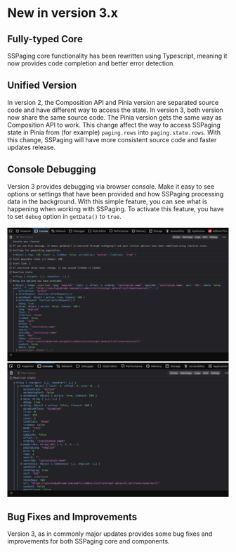 # New in version 3.x
## Fully-typed Core
SSPaging core functionality has been rewritten using Typescript, meaning it now provides code completion and better error detection.
## Unified Version
In version 2, the Composition API and Pinia version are separated source code and have different way to access the state. In version 3, both version now share the same source code. The Pinia version gets the same way as Composition API to work. This change affect the way to access SSPaging state in Pinia from (for example) `paging.rows` into `paging.state.rows`. With this change, SSPaging will have more consistent source code and faster updates release.
## Console Debugging
Version 3 provides debugging via browser console. Make it easy to see options or settings that have been provided and how SSPaging processing data in the background. With this simple feature, you can see what is happening when working with SSPaging. To activate this feature, you have to set `debug` option in `getData()` to `true`.<br /><br />
![Debug Console](./img/debug-console.png)
<br />
![Debug Console 2](./img/debug-console2.png)

## Bug Fixes and Improvements
Version 3, as in commonly major updates provides some bug fixes and improvements for both SSPaging core and components.